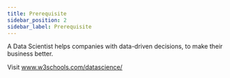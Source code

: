 ```yaml
---
title: Prerequisite
sidebar_position: 2
sidebar_label: Prerequisite
---
```


A Data Scientist helps companies with data-driven decisions, to make their business better.

Visit www.w3schools.com/datascience/
